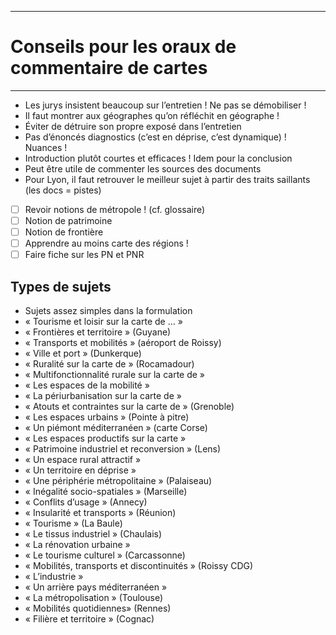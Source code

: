 ***
# Conseils pour les oraux de commentaire de cartes
***
- Les jurys insistent beaucoup sur l’entretien ! Ne pas se démobiliser ! 
- Il faut montrer aux géographes qu’on réfléchit en géographe ! 
- Éviter de détruire son propre exposé dans l’entretien 
- Pas d’énoncés diagnostics (c’est en déprise, c’est dynamique) ! Nuances ! 
- Introduction plutôt courtes et efficaces ! Idem pour la conclusion 
- Peut être utile de commenter les sources des documents 
- Pour Lyon, il faut retrouver le meilleur sujet à partir des traits saillants (les docs = pistes)
- [ ] Revoir notions de métropole ! (cf. glossaire) 
- [ ] Notion de patrimoine 
- [ ] Notion de frontière 
- [ ] Apprendre au moins carte des régions ! 
- [ ] Faire fiche sur les PN et PNR 

## Types de sujets 

- Sujets assez simples dans la formulation 
- « Tourisme et loisir sur la carte de … »
- « Frontières et territoire » (Guyane)
- « Transports et mobilités » (aéroport de Roissy)
- « Ville et port » (Dunkerque)
- « Ruralité sur la carte de » (Rocamadour)
- « Multifonctionnalité rurale sur la carte de »
- « Les espaces de la mobilité »
- « La périurbanisation sur la carte de »
- « Atouts et contraintes sur la carte de » (Grenoble)
- « Les espaces urbains » (Pointe à pitre)
- « Un piémont méditerranéen » (carte Corse)
- « Les espaces productifs sur la carte »
- « Patrimoine industriel et reconversion » (Lens)
- « Un espace rural attractif »
- « Un territoire en déprise »
- « Une périphérie métropolitaine » (Palaiseau)
- « Inégalité socio-spatiales » (Marseille)
- « Conflits d’usage » (Annecy)
- « Insularité et transports » (Réunion)
- « Tourisme » (La Baule)
- « Le tissus industriel » (Chaulais)
- « La rénovation urbaine »
- « Le tourisme culturel » (Carcassonne)
- « Mobilités, transports et discontinuités » (Roissy CDG)
- « L’industrie »
- « Un arrière pays méditerranéen »
- « La métropolisation » (Toulouse)
- « Mobilités quotidiennes» (Rennes)
- « Filière et territoire » (Cognac)